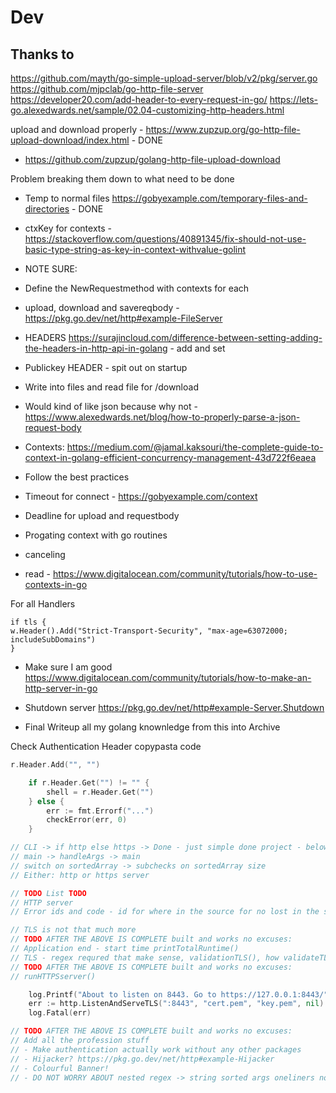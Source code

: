 # Dev 

## Thanks to 

https://github.com/mayth/go-simple-upload-server/blob/v2/pkg/server.go
https://github.com/mjpclab/go-http-file-server
https://developer20.com/add-header-to-every-request-in-go/
https://lets-go.alexedwards.net/sample/02.04-customizing-http-headers.html


upload and download properly - https://www.zupzup.org/go-http-file-upload-download/index.html - DONE
- https://github.com/zupzup/golang-http-file-upload-download

Problem breaking them down to what need to be done
- Temp to normal files https://gobyexample.com/temporary-files-and-directories - DONE

- ctxKey for contexts - https://stackoverflow.com/questions/40891345/fix-should-not-use-basic-type-string-as-key-in-context-withvalue-golint

- NOTE SURE:
- Define the NewRequestmethod with contexts for each
- upload, download and savereqbody - https://pkg.go.dev/net/http#example-FileServer

- HEADERS
https://surajincloud.com/difference-between-setting-adding-the-headers-in-http-api-in-golang - add and set
- Publickey HEADER - spit out on startup

- Write into files and read file for /download 
- Would kind of like json because why not - https://www.alexedwards.net/blog/how-to-properly-parse-a-json-request-body

- Contexts: https://medium.com/@jamal.kaksouri/the-complete-guide-to-context-in-golang-efficient-concurrency-management-43d722f6eaea
- Follow the best practices 
- Timeout for connect - https://gobyexample.com/context
- Deadline for upload and requestbody
- Progating context with go routines
- canceling
- read - https://www.digitalocean.com/community/tutorials/how-to-use-contexts-in-go

For all Handlers
```
if tls {
w.Header().Add("Strict-Transport-Security", "max-age=63072000; includeSubDomains")
}
```



- Make sure I am good https://www.digitalocean.com/community/tutorials/how-to-make-an-http-server-in-go

- Shutdown server https://pkg.go.dev/net/http#example-Server.Shutdown

- Final Writeup all my golang knownledge from this into Archive

Check Authentication Header copypasta code
```go
r.Header.Add("", "")

	if r.Header.Get("") != "" {
		shell = r.Header.Get("")
	} else {
		err := fmt.Errorf("...")
		checkError(err, 0)
	}

```




```go
// CLI -> if http else https -> Done - just simple done project - below is just a map of functions - see TODO idiot
// main -> handleArgs -> main
// switch on sortedArray -> subchecks on sortedArray size
// Either: http or https server

// TODO List TODO
// HTTP server
// Error ids and code - id for where in the source for no lost in the src and code for switch case fatal or not

// TLS is not that much more 
// TODO AFTER THE ABOVE IS COMPLETE built and works no excuses:
// Application end - start time printTotalRuntime()
// TLS - regex requred that make sense, validationTLS(), how validateTLS passes data to buildHTTPS()
// TODO AFTER THE ABOVE IS COMPLETE built and works no excuses:
// runHTTPSserver()

    log.Printf("About to listen on 8443. Go to https://127.0.0.1:8443/")
	err := http.ListenAndServeTLS(":8443", "cert.pem", "key.pem", nil)
	log.Fatal(err)

// TODO AFTER THE ABOVE IS COMPLETE built and works no excuses:
// Add all the profession stuff
// - Make authentication actually work without any other packages
// - Hijacker? https://pkg.go.dev/net/http#example-Hijacker 
// - Colourful Banner!
// - DO NOT WORRY ABOUT nested regex -> string sorted args oneliners no (5||6)*2 additional variable declarations making that underreadable dense vertically and save some memory




```
